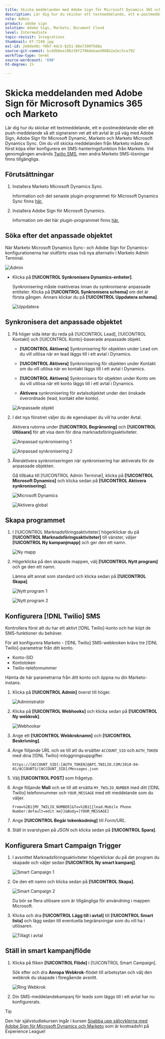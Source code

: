 ```yaml
---
title: Skicka meddelanden med Adobe Sign för Microsoft Dynamics 365 och Marketo
description: Lär dig hur du skickar ett textmeddelande, ett e-postmeddelande eller ett push-meddelande för att tala om för signeraren att ett avtal är på väg
role: Admin
product: adobe sign
solution: Adobe Sign, Marketo, Document Cloud
level: Intermediate
topic-revisit: Integrations
thumbnail: KT-7249.jpg
exl-id: 2e0de48c-70bf-4dc5-8251-88e7399f588a
source-git-commit: bcddb0ee106239f2786debaed908b2a2ec5ce792
workflow-type: tm+mt
source-wordcount: '690'
ht-degree: 1%

---
```


# Skicka meddelanden med Adobe Sign för Microsoft Dynamics 365 och Marketo

Lär dig hur du skickar ett textmeddelande, ett e-postmeddelande eller ett push-meddelande så att signeraren vet att ett avtal är på väg med Adobe Sign, Adobe Sign för Microsoft Dynamic, Marketo och Marketo Microsoft Dynamics Sync. Om du vill skicka meddelanden från Marketo måste du först köpa eller konfigurera en SMS-hanteringsfunktion från Marketo. Vid genomgången används [Twilio SMS](https://launchpoint.marketo.com/twilio/twilio-sms-for-marketo/), men andra Marketo SMS-lösningar finns tillgängliga.

## Förutsättningar

1. Installera Marketo Microsoft Dynamics Sync.

   Information och det senaste plugin-programmet för Microsoft Dynamics Sync finns [här.](https://experienceleague.adobe.com/docs/marketo/using/product-docs/crm-sync/microsoft-dynamics/marketo-plugin-releases-for-microsoft-dynamics.html)

1. Installera Adobe Sign för Microsoft Dynamics.

   Information om det här plugin-programmet finns [här.](https://helpx.adobe.com/ca/sign/using/microsoft-dynamics-integration-installation-guide.html)

## Söka efter det anpassade objektet

När Marketo Microsoft Dynamics Sync- och Adobe Sign for Dynamics-konfigurationerna har slutförts visas två nya alternativ i Marketo Admin Terminal.

![Admin](assets/adminTerminal.png)

* Klicka på **[!UICONTROL Synkronisera Dynamics-enheter]**.

   Synkronisering måste inaktiveras innan du synkroniserar anpassade entiteter. Klicka på **[!UICONTROL Synkronisera schema]** om det är första gången. Annars klickar du på **[!UICONTROL Uppdatera schema]**.

   ![Uppdatera](assets/refreshSchema.png)

## Synkronisera det anpassade objektet

1. På höger sida letar du reda på [!UICONTROL Lead], [!UICONTROL Kontakt] och [!UICONTROL Konto]-baserade anpassade objekt.

   * **[!UICONTROL Aktivera]** Synkronisering för objekten under Lead om du vill utlösa när en lead läggs till i ett avtal i Dynamics.

   * **[!UICONTROL Aktivera]** Synkronisering för objekten under Kontakt om du vill utlösa när en kontakt läggs till i ett avtal i Dynamics.

   * **[!UICONTROL Aktivera]** Synkronisera för objekten under Konto om du vill utlösa när ett konto läggs till i ett avtal i Dynamics.

   * **Aktivera** synkronisering för avtalsobjektet under den önskade överordnade (lead, kontakt eller konto).

   ![Anpassade objekt](assets/enableSyncDynamics.png)

1. I det nya fönstret väljer du de egenskaper du vill ha under Avtal.

   Aktivera rutorna under **[!UICONTROL Begränsning]** och **[!UICONTROL Utlösare]** för att visa dem för dina marknadsföringsaktiviteter.

   ![Anpassad synkronisering 1](assets/entitySync1.png)

   ![Anpassad synkronisering 2](assets/entitySync2.png)

1. Återaktivera synkroniseringen när synkronisering har aktiverats för de anpassade objekten.

   Gå tillbaka till [!UICONTROL Admin Terminal], klicka på **[!UICONTROL Microsoft Dynamics]** och klicka sedan på **[!UICONTROL Aktivera synkronisering]**.

   ![Microsoft Dynamics](assets/microsoftDynamics.png)

   ![Aktivera global](assets/enableGlobalDynamics.png)

## Skapa programmet

1. I [!UICONTROL Marknadsföringsaktiviteter] högerklickar du på **[!UICONTROL Marknadsföringsaktiviteter]** till vänster, väljer **[!UICONTROL Ny kampanjmapp]** och ger den ett namn.

   ![Ny mapp](assets/newFolder.png)

1. Högerklicka på den skapade mappen, välj **[!UICONTROL Nytt program]** och ge den ett namn.

   Lämna allt annat som standard och klicka sedan på **[!UICONTROL Skapa]**.

   ![Nytt program 1](assets/newProgram1.png)

   ![Nytt program 2](assets/newProgram2.png)

## Konfigurera [!DNL Twilio] SMS

Kontrollera först att du har ett aktivt [!DNL Twilio]-konto och har köpt de SMS-funktioner du behöver.

För att konfigurera Marketo - [!DNL Twilio] SMS-webkroken krävs tre [!DNL Twilio]-parametrar från ditt konto.

* Konto-SID
* Kontotoken
* Twilio-telefonnummer

Hämta de här parametrarna från ditt konto och öppna nu din Marketo-instans.

1. Klicka på **[!UICONTROL Admin]** överst till höger.

   ![Administratör](assets/adminTab.png)

1. Klicka på **[!UICONTROL Webhooks]** och klicka sedan på **[!UICONTROL Ny webkrok]**.

   ![Webhookar](assets/webhooks.png)

1. Ange ett **[!UICONTROL Webkroknamn]** och **[!UICONTROL Beskrivning]**.

1. Ange följande URL och se till att du ersätter `ACCOUNT_SID` och `AUTH_TOKEN` med dina [!DNL Twilio]-inloggningsuppgifter.

   ```
   https://[ACCOUNT_SID]:[AUTH_TOKEN]@API.TWILIO.COM/2010-04-01/ACCOUNTS/[ACCOUNT_SID]/Messages.json
   ```

1. Välj **[!UICONTROL POST]** som frågetyp.

1. Ange följande **Mall** och se till att ersätta `MY_TWILIO_NUMBER` med ditt [!DNL Twilio] telefonnummer och `YOUR_MESSAGE` med ett meddelande som du väljer.

   ```
   From=%2B1[MY_TWILIO_NUMBER]&To=%2B1{{lead.Mobile Phone Number:default=edit me}}&Body=[YOUR_MESSAGE]
   ```

1. Ange **[!UICONTROL Begär tokenkodning]** till *Form/URL*.

1. Ställ in svarstypen på *JSON* och klicka sedan på **[!UICONTROL Spara]**.

## Konfigurera Smart Campaign Trigger

1. I avsnittet Marknadsföringsaktiviteter högerklickar du på det program du skapade och väljer sedan **[!UICONTROL Ny smart kampanj]**.

   ![Smart Campaign 1](assets/smartCampaign1.png)

1. Ge den ett namn och klicka sedan på **[!UICONTROL Skapa]**.

   ![Smart Campaign 2](assets/smartCampaign3.png)

   Du bör se flera utlösare som är tillgängliga för användning i mappen Microsoft.

1. Klicka och dra **[!UICONTROL Lägg till i avtal]** till **[!UICONTROL Smart lista]** och lägg sedan till eventuella begränsningar som du vill ha i utlösaren.

   ![Tillagt i avtal](assets/addedToAgreementDynamics.png)

## Ställ in smart kampanjflöde

1. Klicka på fliken **[!UICONTROL Flöde]** i [!UICONTROL Smart Campaign].

   Sök efter och dra **Anropa Webkrok**-flödet till arbetsytan och välj den webkrok du skapade i föregående avsnitt.

   ![Ring Webkrok](assets/callWebhook.png)

1. Din SMS-meddelandekampanj för leads som läggs till i ett avtal har nu konfigurerats.
>[!TIP]
>
>Den här självstudiekursen ingår i kursen [Snabba upp säljcyklerna med Adobe Sign för Microsoft Dynamics och Marketo](https://experienceleague.adobe.com/?recommended=Sign-U-1-2021.1) som är kostnadsfri på Experience League!